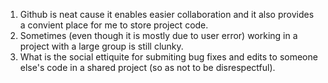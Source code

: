 1. Github is neat cause it enables easier collaboration and it also provides a convient place for me to store project code.
2. Sometimes (even though it is mostly due to user error) working in a project with a large group is still clunky.
3. What is the social ettiquite for submiting bug fixes and edits to someone else's code in a shared project (so as not to be disrespectful).
